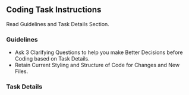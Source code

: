 ## Coding Task Instructions
Read Guidelines and Task Details Section. 

### Guidelines
- Ask 3 Clarifying Questions to help you make Better Decisions before Coding based on Task Details.
- Retain Current Styling and Structure of Code for Changes and New Files.


### Task Details
 